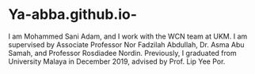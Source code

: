 # Ya-abba.github.io-
I am Mohammed Sani Adam, and I work with the WCN team at UKM. I am supervised by Associate Professor Nor Fadzilah Abdullah, Dr. Asma Abu Samah, and Professor Rosdiadee Nordin. Previously, I graduated from University Malaya in December 2019, advised by Prof. Lip Yee Por.
